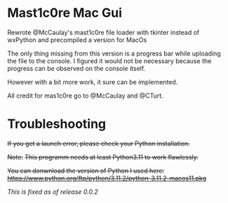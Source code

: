 # Mast1c0re Mac Gui
Rewrote @McCaulay's mast1c0re file loader with tkinter instead of wxPython and precompiled a version for MacOs

The only thing missing from this version is a progress bar while uploading the file to the console.
I figured it would not be necessary because the progress can be observed on the console itself.

However with a bit more work, it sure can be implemented.

All credit for mas1c0re go to @McCaulay and @CTurt.

# Troubleshooting
~~If you get a launch error, please check your Python installation.~~

~~Note:~~
~~This programm needs at least Python3.11 to work flawlessly.~~

~~You can donwnload the version of Python I used here:~~
~~https://www.python.org/ftp/python/3.11.2/python-3.11.2-macos11.pkg~~

_This is fixed as of release 0.0.2_
